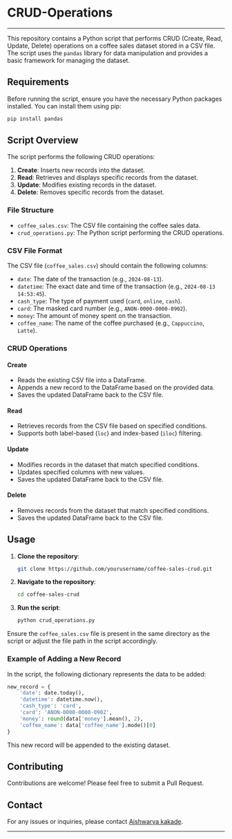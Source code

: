 # CRUD-Operations
---

This repository contains a Python script that performs CRUD (Create, Read, Update, Delete) operations on a coffee sales dataset stored in a CSV file. The script uses the `pandas` library for data manipulation and provides a basic framework for managing the dataset.

## Requirements

Before running the script, ensure you have the necessary Python packages installed. You can install them using pip:

```bash
pip install pandas
```

## Script Overview

The script performs the following CRUD operations:

1. **Create**: Inserts new records into the dataset.
2. **Read**: Retrieves and displays specific records from the dataset.
3. **Update**: Modifies existing records in the dataset.
4. **Delete**: Removes specific records from the dataset.

### File Structure

- `coffee_sales.csv`: The CSV file containing the coffee sales data.
- `crud_operations.py`: The Python script performing the CRUD operations.

### CSV File Format

The CSV file (`coffee_sales.csv`) should contain the following columns:

- `date`: The date of the transaction (e.g., `2024-08-13`).
- `datetime`: The exact date and time of the transaction (e.g., `2024-08-13 14:53:45`).
- `cash_type`: The type of payment used (`card`, `online`, `cash`).
- `card`: The masked card number (e.g., `ANON-0000-0000-0902`).
- `money`: The amount of money spent on the transaction.
- `coffee_name`: The name of the coffee purchased (e.g., `Cappuccino`, `Latte`).

### CRUD Operations

#### Create

- Reads the existing CSV file into a DataFrame.
- Appends a new record to the DataFrame based on the provided data.
- Saves the updated DataFrame back to the CSV file.

#### Read

- Retrieves records from the CSV file based on specified conditions.
- Supports both label-based (`loc`) and index-based (`iloc`) filtering.

#### Update

- Modifies records in the dataset that match specified conditions.
- Updates specified columns with new values.
- Saves the updated DataFrame back to the CSV file.

#### Delete

- Removes records from the dataset that match specified conditions.
- Saves the updated DataFrame back to the CSV file.

## Usage

1. **Clone the repository**:
    ```bash
    git clone https://github.com/yourusername/coffee-sales-crud.git
    ```

2. **Navigate to the repository**:
    ```bash
    cd coffee-sales-crud
    ```

3. **Run the script**:
    ```bash
    python crud_operations.py
    ```

Ensure the `coffee_sales.csv` file is present in the same directory as the script or adjust the file path in the script accordingly.

### Example of Adding a New Record

In the script, the following dictionary represents the data to be added:

```python
new_record = {
    'date': date.today(),
    'datetime': datetime.now(),
    'cash_type': 'card',
    'card': 'ANON-0000-0000-0902',
    'money': round(data['money'].mean(), 2),
    'coffee_name': data['coffee_name'].mode()[0]
}
```

This new record will be appended to the existing dataset.

## Contributing

Contributions are welcome! Please feel free to submit a Pull Request.

## Contact

For any issues or inquiries, please contact [Aishwarya kakade](aishwarya04kakade@gmail.com).

---
